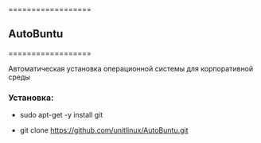 ==================
## AutoBuntu
==================

Автоматическая установка операционной системы для корпоративной среды

### Установка:

* sudo apt-get -y install git

* git clone https://github.com/unitlinux/AutoBuntu.git
